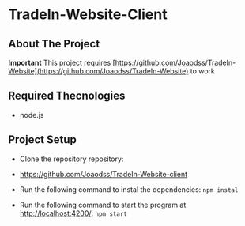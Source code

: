 # TradeIn-Website-Client

## About The Project

**Important** This project requires [https://github.com/Joaodss/TradeIn-Website](https://github.com/Joaodss/TradeIn-Website) to work

## Required Thecnologies

- node.js

## Project Setup
 
 - Clone the repository repository:
  - <https://github.com/Joaodss/TradeIn-Website-client>

- Run the following command to instal the dependencies: `npm instal`

- Run the following command to start the program at [http://localhost:4200/](http://localhost:4200/): `npm start`
